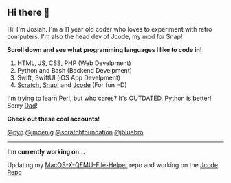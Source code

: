 ## Hi there 👋
Hi! I'm Josiah. I'm a 11 year old coder who loves to experiment with retro computers. I'm also the head dev of Jcode, my mod for Snap!

**Scroll down and see what programming languages I like to code in!**

1. HTML, JS, CSS, PHP (Web Develpment)
2. Python and Bash (Backend Develpment)
3. Swift, SwiftUI (iOS App Develpment)
4. [Scratch](https://scratch.mit.edu), [Snap!](https://snap.berkeley.edu/) and [Jcode](https://jcode-official.neocities.org) (For fun =D)

I'm trying to learn Perl, but who cares? It's OUTDATED, Python is better! Sorry [Dad](https://github.com/pyn)!

**Check out these cool accounts!**

[@pyn](https://github.com/pyn)
[@jmoenig](https://github.com/jmoenig)
[@scratchfoundation](https://github.com/scratchfoundation)
[@jbluebro](https://scratch.mit.edu/users/jbluebro)

-------

**I'm currently working on...**

Updating my [MacOS-X-QEMU-File-Helper](https://github.com/JBlueBird/MacOS-X-QEMU-File-Helper) repo and working on the [Jcode Repo](https://github.com/Jcode-Official/Jcode-2.0)
